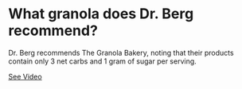 # What granola does Dr. Berg recommend?

Dr. Berg recommends The Granola Bakery, noting that their products contain only 3 net carbs and 1 gram of sugar per serving.

 [See Video](https://www.youtube.com/embed/x2ULTvo9zKc)